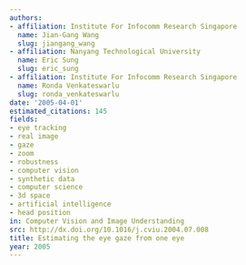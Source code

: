 ```yaml
---
authors:
- affiliation: Institute For Infocomm Research Singapore
  name: Jian-Gang Wang
  slug: jiangang_wang
- affiliation: Nanyang Technological University
  name: Eric Sung
  slug: eric_sung
- affiliation: Institute For Infocomm Research Singapore
  name: Ronda Venkateswarlu
  slug: ronda_venkateswarlu
date: '2005-04-01'
estimated_citations: 145
fields:
- eye tracking
- real image
- gaze
- zoom
- robustness
- computer vision
- synthetic data
- computer science
- 3d space
- artificial intelligence
- head position
in: Computer Vision and Image Understanding
src: http://dx.doi.org/10.1016/j.cviu.2004.07.008
title: Estimating the eye gaze from one eye
year: 2005
---
```

